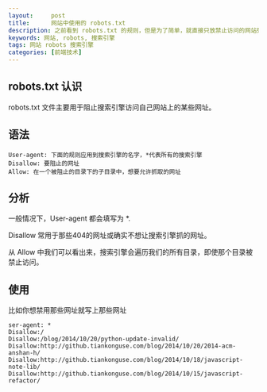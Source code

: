```yaml
---
layout:     post
title:      网站中使用的 robots.txt 
description: 之前看到 robots.txt 的规则，但是为了简单，就直接只放禁止访问的网站列表，就然也生效了，现在需要使用正确的语法来禁止抓取某些内容了。
keywords: 网站, robots, 搜索引擎
tags: 网站 robots 搜索引擎
categories: [前端技术]
---
```


## robots.txt 认识

robots.txt 文件主要用于阻止搜索引擎访问自己网站上的某些网址。

## 语法

```
User-agent: 下面的规则应用到搜索引擎的名字，*代表所有的搜索引擎
Disallow: 要阻止的网址
Allow: 在一个被阻止的目录下的子目录中，想要允许抓取的网址
```

## 分析

一般情况下，User-agent 都会填写为 \*.  

Disallow 常用于那些404的网址或确实不想让搜索引擎抓的网址。  

从 Allow 中我们可以看出来，搜索引擎会遍历我们的所有目录，即使那个目录被禁止访问。


## 使用

比如你想禁用那些网址就写上那些网址

```
ser-agent: *
Disallow:/
Disallow:/blog/2014/10/20/python-update-invalid/
Disallow:http://github.tiankonguse.com/blog/2014/10/20/2014-acm-anshan-h/
Disallow:http://github.tiankonguse.com/blog/2014/10/18/javascript-note-lib/
Disallow:http://github.tiankonguse.com/blog/2014/10/15/javascript-refactor/
```

